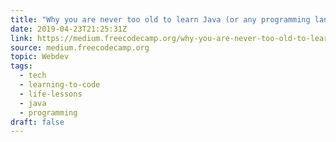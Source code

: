 ```yaml
---
title: "Why you are never too old to learn Java (or any programming language)"
date: 2019-04-23T21:25:31Z
link: https://medium.freecodecamp.org/why-you-are-never-too-old-to-learn-java-or-any-programming-language-a62603e89448?source=rss----336d898217ee---4
source: medium.freecodecamp.org
topic: Webdev
tags:
  - tech
  - learning-to-code
  - life-lessons
  - java
  - programming
draft: false
---
```

